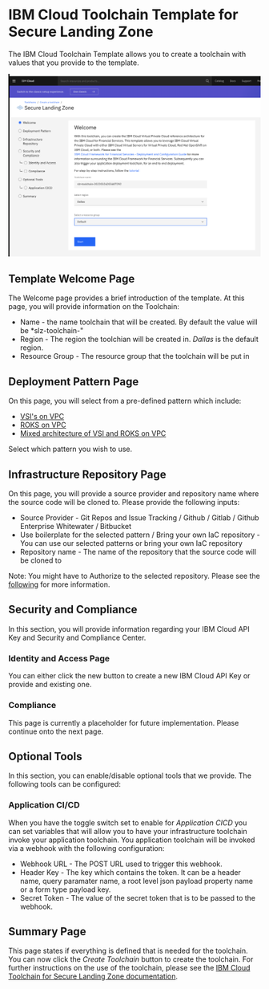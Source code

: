 # IBM Cloud Toolchain Template for Secure Landing Zone 

The IBM Cloud Toolchain Template allows you to create a toolchain with values that you provide to the template.   

<img src="../images/toolchain-template-welcome.png" alt="Welcome page" width="600"/>

## Template Welcome Page

The Welcome page provides a brief introduction of the template.  At this page, you will provide information on the Toolchain:

- Name - the name toolchain that will be created.  By default the value will be *slz-toolchain-<timestamp>"
- Region - The region the toolchian will be created in.  *Dallas* is the default region.
- Resource Group - The resource group that the toolchain will be put in

## Deployment Pattern Page

On this page, you will select from a pre-defined pattern which include:

- [VSI's on VPC](../patterns/vsi-pattern.md) 
- [ROKS on VPC](../patterns/roks-pattern.md) 
- [Mixed architecture of VSI and ROKS on VPC](../patterns/mixed-pattern.md) 

Select which pattern you wish to use.

## Infrastructure Repository Page

On this page, you will provide a source provider and repository name where the source code will be cloned to.  Please provide the following inputs:

- Source Provider - Git Repos and Issue Tracking / Github / Gitlab / Github Enterprise Whitewater / Bitbucket
- Use boilerplate for the selected pattern / Bring your own IaC repository - You can use our selected patterns or bring your own IaC repository
- Repository name - The name of the repository that the source code will be cloned to

Note: You might have to Authorize to the selected repository.  Please see the [following](../prereqs/authorization.md) for more information. 

## Security and Compliance

In this section, you will provide information regarding your IBM Cloud API Key and Security and Compliance Center.

### Identity and Access Page

You can either click the new button to create a new IBM Cloud API Key or provide and existing one.

### Compliance

This page is currently a placeholder for future implementation.  Please continue onto the next page.

## Optional Tools

In this section, you can enable/disable optional tools that we provide.  The following tools can be configured:

### Application CI/CD

When you have the toggle switch set to enable for *Application CICD* you can set variables that will allow you to have your infrastructure toolchain invoke your application toolchain.  You application toolchain will be invoked via a webhook with the following configuration:

- Webhook URL - The POST URL used to trigger this webhook.
- Header Key - The key which contains the token. It can be a header name, query paramater name, a root level json payload property name or a form type payload key.
- Secret Token - The value of the secret token that is to be passed to the webhook.

## Summary Page

This page states if everything is defined that is needed for the toolchain.  You can now click the *Create Toolchain* button to create the toolchain.  For further instructions on the use of the toolchain, please see the [IBM Cloud Toolchain for Secure Landing Zone documentation](toolchain.md). 